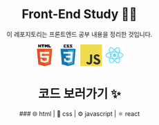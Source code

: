 <div align="center">
  <h1>Front-End Study 🎨✨</h1>
  <p>이 레포지토리는 프론트엔드 공부 내용을 정리한 것입니다.</p>
  <img src="https://raw.githubusercontent.com/github/explore/main/topics/html/html.png" alt="HTML" width="50">
  <img src="https://raw.githubusercontent.com/github/explore/main/topics/css/css.png" alt="CSS" width="50">
  <img src="https://raw.githubusercontent.com/github/explore/main/topics/javascript/javascript.png" alt="JavaScript" width="50">
  <img src="https://raw.githubusercontent.com/github/explore/main/topics/react/react.png" alt="React" width="50">
</div>

<div align="center">
    <h1>코드 보러가기 ✨</h1>
### 🌐 html | 🎨 css | ⚙️ javascript | ⚛️ react
</div>
